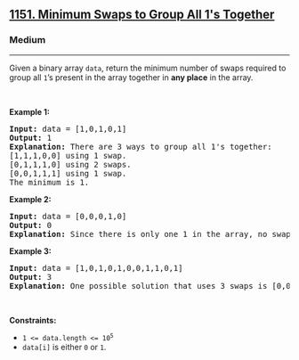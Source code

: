 <h2><a href="https://leetcode.com/problems/minimum-swaps-to-group-all-1s-together/">1151. Minimum Swaps to Group All 1's Together</a></h2><h3>Medium</h3><hr><div><p>Given a&nbsp;binary array <code>data</code>, return&nbsp;the minimum number of swaps required to group all <code>1</code>’s present in the array together in <strong>any place</strong> in the array.</p>

<p>&nbsp;</p>
<p><strong>Example 1:</strong></p>

<pre><strong>Input:</strong> data = [1,0,1,0,1]
<strong>Output:</strong> 1
<strong>Explanation:</strong> There are 3 ways to group all 1's together:
[1,1,1,0,0] using 1 swap.
[0,1,1,1,0] using 2 swaps.
[0,0,1,1,1] using 1 swap.
The minimum is 1.
</pre>

<p><strong>Example 2:</strong></p>

<pre><strong>Input:</strong> data = [0,0,0,1,0]
<strong>Output:</strong> 0
<strong>Explanation:</strong> Since there is only one 1 in the array, no swaps are needed.
</pre>

<p><strong>Example 3:</strong></p>

<pre><strong>Input:</strong> data = [1,0,1,0,1,0,0,1,1,0,1]
<strong>Output:</strong> 3
<strong>Explanation:</strong> One possible solution that uses 3 swaps is [0,0,0,0,0,1,1,1,1,1,1].
</pre>

<p>&nbsp;</p>
<p><strong>Constraints:</strong></p>

<ul>
	<li><code>1 &lt;= data.length &lt;= 10<sup style="">5</sup></code></li>
	<li><code>data[i]</code> is either <code>0</code> or <code>1</code>.</li>
</ul>
</div>